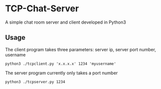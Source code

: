# TCP-Chat-Server
A simple chat room server and client developed in Python3

## Usage
The client program takes three parameters: server ip, server port number, username
```
python3 ./tcpclient.py 'x.x.x.x' 1234 'myusername'
```
The server program currently only takes a port number
```
python3 ./tcpserver.py 1234
```

